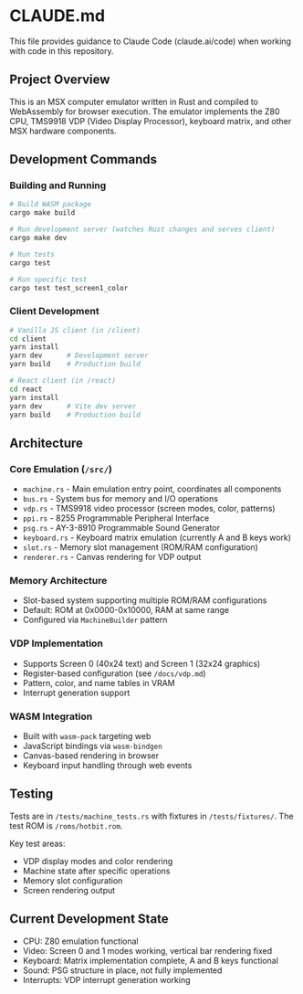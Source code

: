 # CLAUDE.md

This file provides guidance to Claude Code (claude.ai/code) when working with code in this repository.

## Project Overview

This is an MSX computer emulator written in Rust and compiled to WebAssembly for browser execution. The emulator implements the Z80 CPU, TMS9918 VDP (Video Display Processor), keyboard matrix, and other MSX hardware components.

## Development Commands

### Building and Running

```bash
# Build WASM package
cargo make build

# Run development server (watches Rust changes and serves client)
cargo make dev

# Run tests
cargo test

# Run specific test
cargo test test_screen1_color
```

### Client Development

```bash
# Vanilla JS client (in /client)
cd client
yarn install
yarn dev      # Development server
yarn build    # Production build

# React client (in /react)
cd react
yarn install
yarn dev      # Vite dev server
yarn build    # Production build
```

## Architecture

### Core Emulation (`/src/`)
- `machine.rs` - Main emulation entry point, coordinates all components
- `bus.rs` - System bus for memory and I/O operations
- `vdp.rs` - TMS9918 video processor (screen modes, color, patterns)
- `ppi.rs` - 8255 Programmable Peripheral Interface
- `psg.rs` - AY-3-8910 Programmable Sound Generator
- `keyboard.rs` - Keyboard matrix emulation (currently A and B keys work)
- `slot.rs` - Memory slot management (ROM/RAM configuration)
- `renderer.rs` - Canvas rendering for VDP output

### Memory Architecture
- Slot-based system supporting multiple ROM/RAM configurations
- Default: ROM at 0x0000-0x10000, RAM at same range
- Configured via `MachineBuilder` pattern

### VDP Implementation
- Supports Screen 0 (40x24 text) and Screen 1 (32x24 graphics)
- Register-based configuration (see `/docs/vdp.md`)
- Pattern, color, and name tables in VRAM
- Interrupt generation support

### WASM Integration
- Built with `wasm-pack` targeting web
- JavaScript bindings via `wasm-bindgen`
- Canvas-based rendering in browser
- Keyboard input handling through web events

## Testing

Tests are in `/tests/machine_tests.rs` with fixtures in `/tests/fixtures/`. The test ROM is `/roms/hotbit.rom`.

Key test areas:
- VDP display modes and color rendering
- Machine state after specific operations
- Memory slot configuration
- Screen rendering output

## Current Development State

- CPU: Z80 emulation functional
- Video: Screen 0 and 1 modes working, vertical bar rendering fixed
- Keyboard: Matrix implementation complete, A and B keys functional
- Sound: PSG structure in place, not fully implemented
- Interrupts: VDP interrupt generation working